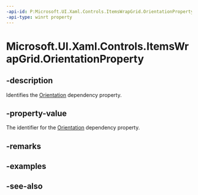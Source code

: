 ```yaml
---
-api-id: P:Microsoft.UI.Xaml.Controls.ItemsWrapGrid.OrientationProperty
-api-type: winrt property
---
```


<!-- Property syntax
public Windows.UI.Xaml.DependencyProperty OrientationProperty { get; }
-->

# Microsoft.UI.Xaml.Controls.ItemsWrapGrid.OrientationProperty

## -description
Identifies the [Orientation](itemswrapgrid_orientation.md) dependency property.

## -property-value
The identifier for the [Orientation](itemswrapgrid_orientation.md) dependency property.

## -remarks

## -examples

## -see-also
